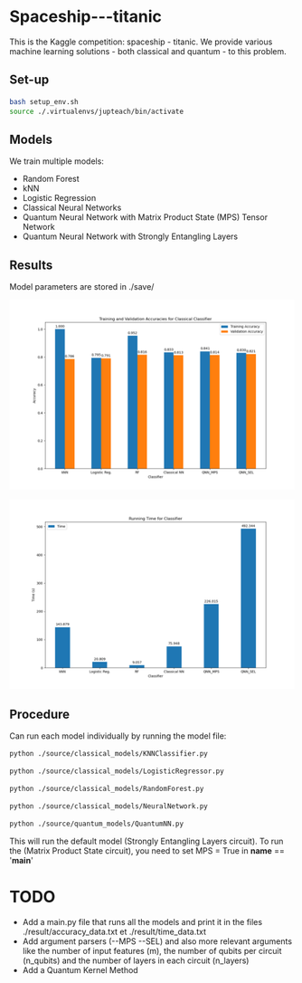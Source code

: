 # Spaceship---titanic
This is the Kaggle competition: spaceship - titanic. We provide various machine learning solutions - both classical and quantum - to this problem.

## Set-up

```bash
bash setup_env.sh
source ./.virtualenvs/jupteach/bin/activate
```



## Models
We train multiple models:
- Random Forest
- kNN
- Logistic Regression
- Classical Neural Networks
- Quantum Neural Network with Matrix Product State (MPS) Tensor Network
- Quantum Neural Network with Strongly Entangling Layers



## Results
Model parameters are stored in ./save/

![Training and Validation Accuracies for Classical Classifier](./result/accuracy_classical.png)



![Running Time for Classifier](./result/time_classical.png)


## Procedure
Can run each model individually by running the model file:
```bash
python ./source/classical_models/KNNClassifier.py
```

```bash
python ./source/classical_models/LogisticRegressor.py
```

```bash
python ./source/classical_models/RandomForest.py
```


```bash
python ./source/classical_models/NeuralNetwork.py
```

```bash
python ./source/quantum_models/QuantumNN.py
```
This will run the default model (Strongly Entangling Layers circuit). To run the (Matrix Product State circuit), you need to set MPS = True in __name__ == '__main__'

# TODO
- Add a main.py file that runs all the models and print it in the files ./result/accuracy_data.txt et ./result/time_data.txt
- Add argument parsers (--MPS --SEL) and also more relevant arguments like the number of input features (m), the number of qubits per circuit (n_qubits) and the number of layers in each circuit (n_layers)
- Add a Quantum Kernel Method

